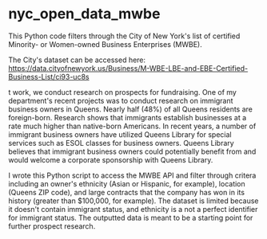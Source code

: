 # nyc_open_data_mwbe
This Python code filters through the City of New York's list of certified Minority- or Women-owned Business Enterprises (MWBE).

The City's dataset can be accessed here: https://data.cityofnewyork.us/Business/M-WBE-LBE-and-EBE-Certified-Business-List/ci93-uc8s

t work, we conduct research on prospects for fundraising. One of my department's recent projects was to conduct research on immigrant business owners in Queens. Nearly half (48%) of all Queens residents are foreign-born. Research shows that immigrants establish businesses at a rate much higher than native-born Americans. In recent years, a number of immigrant business owners have utilized Queens Library for special services such as ESOL classes for business owners. Queens Library believes that immigrant business owners could potentially benefit from and would welcome a corporate sponsorship  with Queens Library.

I wrote this Python script to access the MWBE API and filter through critera including an owner's ethnicity (Asian or Hispanic, for example), location (Queens ZIP code), and large contracts that the company has won in its history (greater than $100,000, for example). The dataset is limited because it doesn't contain immigrant status, and ethnicity is a not a perfect identifier for immigrant status. The outputted data is meant to be a starting point for further prospect research.
